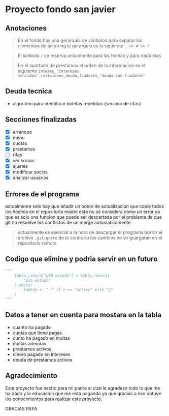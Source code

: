# Proyecto fondo san javier

## Anotaciones

> En el fondo hay una gerarquia de simbolos para separar los elementos de un string la gerarquia es la siguiente ```_ >> # >> ?```

> El simbolo ```/``` se reserva unicamente para las fechas y para nada mas

> En el apartado de prestamos el orden de la informacion es el siguiente ```interes_"intereses vencidos"_revisiones_deuda_fiadores_"deuda con fiadores"```

## Deuda tecnica

* algoritmo para identificar boletas repetidas (seccion de rifas)

## Secciones finalizadas

* [X]  arranque
* [X]  menu
* [X]  cuotas
* [X]  prestamos
* [ ]  rifas
* [X]  ver socios
* [X]  ajustes
* [X]  modificar socios
* [X]  analizar usuarios

## Errores de el programa

actualmenre solo hay que añadir un boton de actualizacion que copie todos los
hechos en el repositorio madre esto no se considera como un error ya que es
solo una funcion que puede ser descartada por el problema de que git no resuelve
los conflictos de un merge automaticamente

> actualmente es esencial a la hora de descargar el programa borrar el archivo `.gitignore` de lo contrario los cambios no se guargaran en el repositorio remoto

## Codigo que elimine y podria servir en un futuro

```python
"""
    tabla_ranura["p16 estado"] = tabla_ranura[
        "p16 estado"
    ].apply(
        lambda x: "✅" if x == "activo" else "🚨"
    )
"""
```

## Datos a tener en cuenta para mostara en la tabla

* cuanto ha pagado
* cuotas que tiene pagas
* cunto ha pagado en multas
* multas adeudas
* prestamos activos
* dinero pagado en intereses
* deuda de prestamos activos

## Agradecimiento

Este proyecto fue hecho para mi padre al cual le agradezo todo lo que me ha dado
y la educacion que me esta pagando ya que gracias a eso obtuve los conocimientos
para realizar este proyecto,

GRACIAS PAPA
